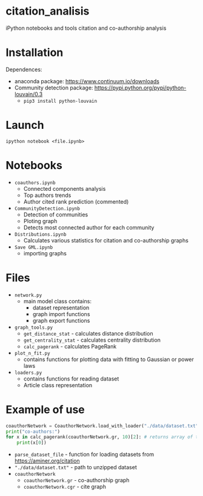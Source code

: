 # citation_analisis
iPython notebooks and tools citation and co-authorship analysis


# Installation

Dependences:
 - anaconda package: https://www.continuum.io/downloads
 - Community detection package: https://pypi.python.org/pypi/python-louvain/0.3
 	- `pip3 install python-louvain`


# Launch

```ipython notebook <file.ipynb>```


# Notebooks

- `coauthors.ipynb`
	- Connected components analysis
	- Top authors trends
	- Author cited rank prediction (commented)
- `CommunityDetection.ipynb`
	- Detection of communities
	- Ploting graph
	- Detects most connected author for each community
- `Distributions.ipynb`
	- Calculates various statistics for citation and co-authorship graphs
- `Save GML.ipynb`
	- importing graphs


# Files

- `network.py`
	- main model class contains:
		- dataset representation 
		- graph import functions
		- graph export functions
- `graph_tools.py`
	- `get_distance_stat` - calculates distance distribution
	- `get_centrality_stat` - calculates centrality distribution
	- `calc_pagerank` - calculates PageRank
- `plot_n_fit.py`
	- contains functions for plotting data with fitting to Gaussian or power laws
- `loaders.py`
	- contains functions for reading dataset
	- Article class representation

# Example of use


```python
coauthorNetwork = CoauthorNetwork.load_with_loader("./data/dataset.txt", parse_dataset_file);
print("co-authors:")
for x in calc_pagerank(coauthorNetwork.gr, 10)[2]: # returns array of top 10 pairs: ("author", pageRank) sorted by pageRank
    print(x[0])
```

- `parse_dataset_file` - function for loading datasets from https://aminer.org/citation
- `"./data/dataset.txt"` - path to unzipped dataset
- `coauthorNetwork`
	- `coauthorNetwork.gr` - co-authorship graph
	- `coauthorNetwork.cgr` - cite graph
